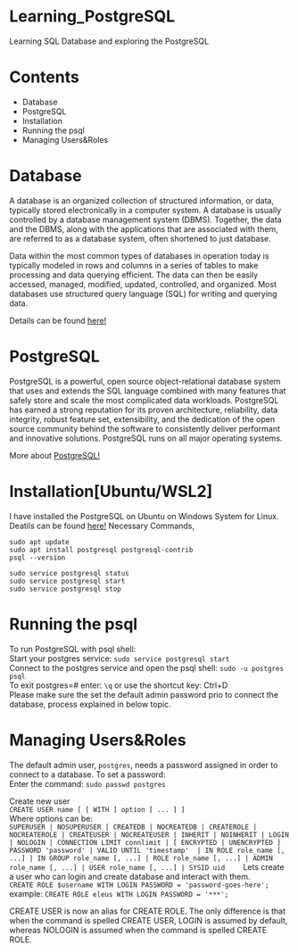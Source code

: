 # Learning_PostgreSQL
Learning SQL Database and exploring the PostgreSQL

# Contents
- Database
- PostgreSQL
- Installation
- Running the psql
- Managing Users&Roles

# Database
A database is an organized collection of structured information, or data, typically stored electronically in a computer system. A database is usually controlled by a database management system (DBMS). Together, the data and the DBMS, along with the applications that are associated with them, are referred to as a database system, often shortened to just database.

Data within the most common types of databases in operation today is typically modeled in rows and columns in a series of tables to make processing and data querying efficient. The data can then be easily accessed, managed, modified, updated, controlled, and organized. Most databases use structured query language (SQL) for writing and querying data.

Details can be found [here!](https://www.oracle.com/database/what-is-database.html) 

# PostgreSQL
PostgreSQL is a powerful, open source object-relational database system that uses and extends the SQL language combined with many features that safely store and scale the most complicated data workloads. PostgreSQL has earned a strong reputation for its proven architecture, reliability, data integrity, robust feature set, extensibility, and the dedication of the open source community behind the software to consistently deliver performant and innovative solutions. PostgreSQL runs on all major operating systems.

More about [PostgreSQL!](https://www.postgresql.org/about/)

# Installation[Ubuntu/WSL2]
I have installed the PostgreSQL on Ubuntu on Windows System for Linux. Deatils can be found [here!](https://docs.microsoft.com/en-us/windows/wsl/tutorials/wsl-database)
Necessary Commands,
```
sudo apt update
sudo apt install postgresql postgresql-contrib
psql --version

sudo service postgresql status
sudo service postgresql start
sudo service postgresql stop
```

# Running the psql
To run PostgreSQL with psql shell:  
Start your postgres service: `sudo service postgresql start`  
Connect to the postgres service and open the psql shell: `sudo -u postgres psql`  
To exit postgres=# enter: `\q` or use the shortcut key: Ctrl+D  
Please make sure the set the default admin password prio to connect the database, process explained in below topic.

# Managing Users&Roles
The default admin user, ```postgres```, needs a password assigned in order to connect to a database. To set a password:  
Enter the command: ```sudo passwd postgres```  

Create new user  
`CREATE USER name [ [ WITH ] option [ ... ] ]`  
Where options can be:  
   `SUPERUSER | NOSUPERUSER
    | CREATEDB | NOCREATEDB
    | CREATEROLE | NOCREATEROLE
    | CREATEUSER | NOCREATEUSER
    | INHERIT | NOINHERIT
    | LOGIN | NOLOGIN
    | CONNECTION LIMIT connlimit
    | [ ENCRYPTED | UNENCRYPTED ] PASSWORD 'password'
    | VALID UNTIL 'timestamp' 
    | IN ROLE role_name [, ...]
    | IN GROUP role_name [, ...]
    | ROLE role_name [, ...]
    | ADMIN role_name [, ...]
    | USER role_name [, ...]
    | SYSID uid   
    `
Lets create a user who can login and create database and interact with them.  
`CREATE ROLE $username WITH LOGIN PASSWORD = 'password-goes-here';`  
example: `CREATE ROLE eleus WITH LOGIN PASSWORD = '***';`  

CREATE USER is now an alias for CREATE ROLE. The only difference is that when the command is spelled CREATE USER, LOGIN is assumed by default, whereas NOLOGIN is assumed when the command is spelled CREATE ROLE.
